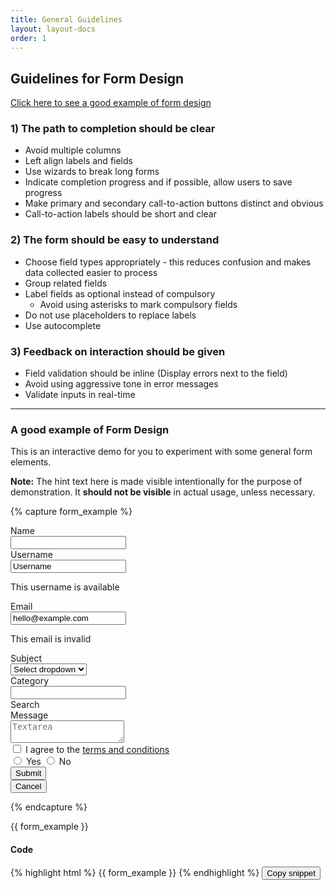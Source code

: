 ```yaml
---
title: General Guidelines
layout: layout-docs
order: 1
---
```


<h2>Guidelines for Form Design</h2>

<p><a href="#a-quick-example-of-a-common-form">Click here to see a good example of form design</a></p>

<h3 id="make-the-path-to-completion-clear">
  1) The path to completion should be clear
</h3>
<ul>
  <li>Avoid multiple columns</li>
  <li>Left align labels and fields</li>
  <li>Use wizards to break long forms</li>
  <li>Indicate completion progress and if possible, allow users to save progress</li>
  <li>
    Make primary and secondary call-to-action buttons distinct and obvious
  </li>
  <li>Call-to-action labels should be short and clear</li>
</ul>
<h3 id="make-the-form-easy-to-understand">2) The form should be easy to understand</h3>
<ul>
  <li>
    Choose field types appropriately - this reduces confusion and makes data
    collected easier to process
  </li>
  <li>Group related fields</li>
  <li>
    Label fields as optional instead of compulsory
    <ul>
      <li>Avoid using asterisks to mark compulsory fields</li>
    </ul>
  </li>
  <li>Do not use placeholders to replace labels</li>
  <li>Use autocomplete</li>
</ul>
<h3 id="give-feedback-on-interactions">3) Feedback on interaction should be given</h3>
<ul>
  <li>Field validation should be inline (Display errors next to the field)</li>
  <li>Avoid using aggressive tone in error messages</li>
  <li>Validate inputs in real-time</li>
</ul>

<hr/>

<h3 id="a-quick-example-of-a-common-form">A good example of Form Design</h3>
<p>
  This is an interactive demo for you to experiment with some general form elements.
</p>
<p>
  <b>Note:</b> The hint text here is made visible intentionally for the purpose of demonstration.
  It <b>should not be visible</b> in actual usage, unless necessary.
</p>

{% capture form_example %}
<div class="row">
  <div class="col is-8">
    <form>
      <div class="field">
        <label class="label" for="name">Name</label>
        <div class="control">
          <input class="input" type="text" id="name" />
        </div>
      </div>
      <div class="field">
        <label class="label" for="username">Username</label>
        <div class="control">
          <input
            class="input is-success"
            type="text"
            value="Username"
            id="username"
          />
        </div>
        <p class="help is-success">This username is available</p>
      </div>
      <div class="field">
        <label class="label" for="email">Email</label>
        <div class="control">
          <input
            class="input is-danger"
            type="email"
            placeholder="Email input"
            value="hello@example.com"
            id="email"
          />
        </div>
        <p class="help is-danger">This email is invalid</p>
      </div>
      <div class="field">
        <label class="label" for="select-example">Subject</label>
        <div class="control">
          <div class="select" id="select-example">
            <select>
              <option>Select dropdown</option>
              <option>With options</option>
            </select>
          </div>
        </div>
      </div>
      <label class="label">Category</label>
      <div class="field has-addons">
        <div class="control">
          <input class="input" type="text" />
        </div>
        <div class="control">
          <a class="sgds-button is-info">
            Search
          </a>
        </div>
      </div>
      <div class="field">
        <label class="label" for="message">Message</label>
        <div class="control">
          <textarea
            class="textarea"
            placeholder="Textarea"
            id="message"
          ></textarea>
        </div>
      </div>
      <div class="field">
        <div class="control">
          <label class="checkbox">
            <input type="checkbox" />
            I agree to the <a href="#">terms and conditions</a>
          </label>
        </div>
      </div>
      <div class="field">
        <div class="control">
          <label class="radio">
            <input type="radio" name="question" />
            Yes
          </label>
          <label class="radio">
            <input type="radio" name="question" />
            No
          </label>
        </div>
      </div>
      <div class="field is-grouped">
        <div class="control">
          <button class="sgds-button is-link">Submit</button>
        </div>
        <div class="control">
          <button class="sgds-button is-text">Cancel</button>
        </div>
      </div>
    </form>
  </div>
</div>
{% endcapture %}

{{ form_example }}

<h4>Code</h4>
{% highlight html %}
    {{ form_example }}
{% endhighlight %}
<button
  class="sgds-button clipboard-btn is-primary is-outlined"
  data-clipboard-target=".highlight0"
>
  Copy snippet
</button>
